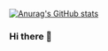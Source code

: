 [![Anurag's GitHub stats](https://github-readme-stats.vercel.app/api?username=Zarkovich)](https://github.com/anuraghazra/github-readme-stats)

### Hi there 👋

<!--
**Zarkovich/Zarkovich** is a ✨ _special_ ✨ repository because its `README.md` (this file) appears on your GitHub profile.

Here are some ideas to get you started:

- 🔭 I’m currently working on ...
- 🌱 I’m currently learning ...
- 👯 I’m looking to collaborate on ...
- 🤔 I’m looking for help with ...
- 💬 Ask me about ...
- 📫 How to reach me: ...
- 😄 Pronouns: ...
- ⚡ Fun fact: ...
-->
